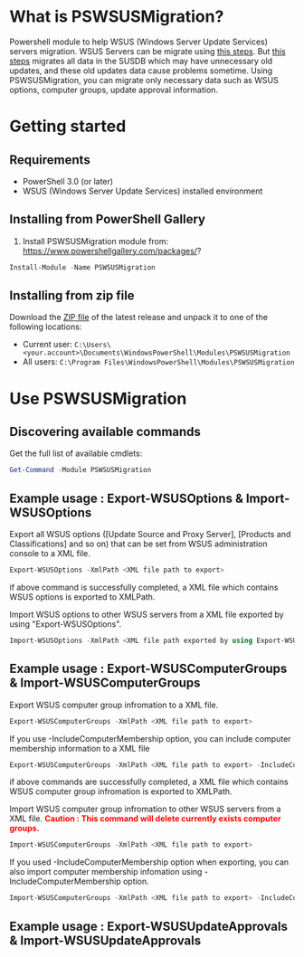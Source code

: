 # What is PSWSUSMigration?
Powershell module to help WSUS (Windows Server Update Services) servers migration. WSUS Servers can be migrate using [this steps](https://technet.microsoft.com/library/hh852339.aspx). But [this steps](https://technet.microsoft.com/library/hh852339.aspx) migrates all data in the SUSDB which may have unnecessary old updates, and these old updates data cause problems sometime. Using PSWSUSMigration, you can migrate only necessary data such as WSUS options, computer groups, update approval information.

# Getting started
## Requirements 
- PowerShell 3.0 (or later)
- WSUS (Windows Server Update Services) installed environment

## Installing from PowerShell Gallery
1. Install PSWSUSMigration module from: https://www.powershellgallery.com/packages/?
```PowerShell
Install-Module -Name PSWSUSMigration
```

## Installing from zip file
Download the [ZIP file](https://github.com/reiikei/PSWSUSMigration/archive/stable.zip?) of the latest release and unpack it to one of the following locations:

- Current user: `C:\Users\<your.account>\Documents\WindowsPowerShell\Modules\PSWSUSMigration`
- All users: `C:\Program Files\WindowsPowerShell\Modules\PSWSUSMigration`

# Use PSWSUSMigration
## Discovering available commands
Get the full list of available cmdlets:
```PowerShell
Get-Command -Module PSWSUSMigration
```

## Example usage : Export-WSUSOptions & Import-WSUSOptions
Export all WSUS options ([Update Source and Proxy Server], [Products and Classifications] and so on) that can be set from WSUS administration console to a XML file.
```PowerShell
Export-WSUSOptions -XmlPath <XML file path to export>
```
if above command is successfully completed, a XML file which contains WSUS options is exported to XMLPath.

Import WSUS options to other WSUS servers from a XML file exported by using "Export-WSUSOptions".
```PowerShell
Import-WSUSOptions -XmlPath <XML file path exported by using Export-WSUSOptions>
```

## Example usage : Export-WSUSComputerGroups & Import-WSUSComputerGroups
Export WSUS computer group infromation to a XML file.
```PowerShell
Export-WSUSComputerGroups -XmlPath <XML file path to export>
```
If you use -IncludeComputerMembership option, you can include computer membership information to a XML file
```PowerShell
Export-WSUSComputerGroups -XmlPath <XML file path to export> -IncludeComputerMembership
```
if above commands are successfully completed, a XML file which contains WSUS computer group infromation is exported to XMLPath.

Import WSUS computer group infromation to other WSUS servers from a XML file.
<font color="Red">**Caution : This command will delete currently exists computer groups.**</font>
```PowerShell
Import-WSUSComputerGroups -XmlPath <XML file path to export>
```

If you used -IncludeComputerMembership option when exporting, you can also import computer membership infomation using -IncludeComputerMembership option.
```PowerShell
Import-WSUSComputerGroups -XmlPath <XML file path to export> -IncludeComputerMembership
```

## Example usage : Export-WSUSUpdateApprovals & Import-WSUSUpdateApprovals

